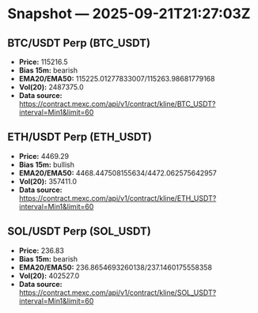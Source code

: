 # Snapshot — 2025-09-21T21:27:03Z

## BTC/USDT Perp (BTC_USDT)
- **Price:** 115216.5
- **Bias 15m:** bearish
- **EMA20/EMA50:** 115225.01277833007/115263.98681779168
- **Vol(20):** 2487375.0
- **Data source:** https://contract.mexc.com/api/v1/contract/kline/BTC_USDT?interval=Min1&limit=60

## ETH/USDT Perp (ETH_USDT)
- **Price:** 4469.29
- **Bias 15m:** bullish
- **EMA20/EMA50:** 4468.447508155634/4472.062575642957
- **Vol(20):** 357411.0
- **Data source:** https://contract.mexc.com/api/v1/contract/kline/ETH_USDT?interval=Min1&limit=60

## SOL/USDT Perp (SOL_USDT)
- **Price:** 236.83
- **Bias 15m:** bearish
- **EMA20/EMA50:** 236.8654693260138/237.1460175558358
- **Vol(20):** 402527.0
- **Data source:** https://contract.mexc.com/api/v1/contract/kline/SOL_USDT?interval=Min1&limit=60
